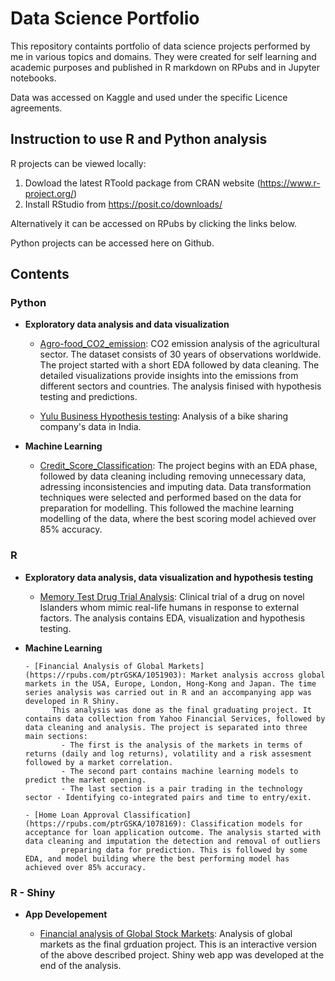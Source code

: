 # Data Science Portfolio

This repository containts portfolio of data science projects performed by me in various topics and domains.
They were created for self learning and academic purposes and published in R markdown on RPubs and in Jupyter notebooks.

Data was accessed on Kaggle and used under the specific Licence agreements.

## Instruction to use R and Python analysis

R projects can be viewed locally:
1. Dowload the latest RToold package from CRAN website (https://www.r-project.org/)
2. Install RStudio from https://posit.co/downloads/

Alternatively it can be accessed on RPubs by clicking the links below.

Python projects can be accessed here on Github.

## Contents

### Python

- __Exploratory data analysis and data visualization__

    - [Agro-food_CO2_emission](https://github.com/ptrGSKA/Agro-food_CO2_emission): CO2 emission analysis of the agricultural sector. The dataset consists of 30 years of observations worldwide.
            The project started with a short EDA followed by data cleaning. The detailed visualizations provide insights into the emissions from different sectors and countries.
            The analysis finised with hypothesis testing and predictions.

    - [Yulu Business Hypothesis testing](https://github.com/ptrGSKA/Business_case-Yulu-Hypothesis_testing):  Analysis of a bike sharing company's data in India.

- __Machine Learning__

    - [ Credit_Score_Classification](https://github.com/ptrGSKA/Credit_Score_Classification): The project begins with an EDA phase, followed by data cleaning including removing unnecessary data, adressing inconsistencies and imputing data.
            Data transformation techniques were selected and performed based on the data for preparation for modelling. This followed the machine learning modelling of the data, where the best scoring model achieved over 85% accuracy. 

### R

-  __Exploratory data analysis, data visualization and hypothesis testing__

      - [Memory Test Drug Trial Analysis](https://rpubs.com/ptrGSKA/memory_drug_test): Clinical trial of a drug on novel Islanders whom mimic real-life humans in response to external factors. The analysis contains EDA, visualization and hypothesis testing.

- __Machine Learning__

      - [Financial Analysis of Global Markets](https://rpubs.com/ptrGSKA/1051903): Market analysis accross global markets in the USA, Europe, London, Hong-Kong and Japan. The time series analysis was carried out in R and an accompanying app was developed in R Shiny.
            This analysis was done as the final graduating project. It contains data collection from Yahoo Financial Services, followed by data cleaning and analysis. The project is separated into three main sections:
              - The first is the analysis of the markets in terms of returns (daily and log returns), volatility and a risk assesment followed by a market correlation.
              - The second part contains machine learning models to predict the market opening.
              - The last section is a pair trading in the technology sector - Identifying co-integrated pairs and time to entry/exit.

      - [Home Loan Approval Classification](https://rpubs.com/ptrGSKA/1078169): Classification models for acceptance for loan application outcome. The analysis started with data cleaning and imputation the detection and removal of outliers
              preparing data for prediction. This is followed by some EDA, and model building where the best performing model has achieved over 85% accuracy.
       
### R - Shiny

- __App Developement__
  
    - [Financial analysis of Global Stock Markets](https://ptrgska.shinyapps.io/financial_analysis_shiny/): Analysis of global markets as the final grduation project. This is an interactive version of the above described project.
            Shiny web app was developed at the end of the analysis.




